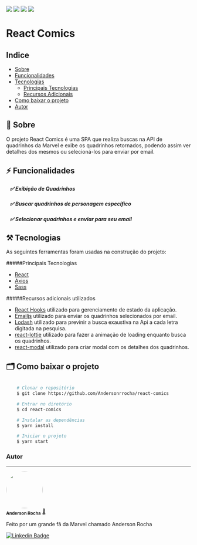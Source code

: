 <img src="https://img.shields.io/npm/v/react?label=React"/> <img src="https://img.shields.io/github/languages/code-size/Andersonrrocha/react-comics"/> <img src="https://img.shields.io/github/last-commit/Andersonrrocha/react-comics"/> <img src="https://img.shields.io/github/license/Andersonrrocha/react-comics"/>
# React Comics

## Indice

- [Sobre](#-sobre)
- [Funcionalidades](#-funcionalidades)
- [Tecnologias](#-tecnologias)
    - [Principais Tecnologias](#-principais-tecnologias)
    - [Recursos Adicionais](#-recursos-adicionais-utilizados)
- [Como baixar o projeto](#-como-baixar-o-projeto)
- [Autor](#-autor)


## 🔖 Sobre

O projeto <a src="https://andersonrrocha.github.io/react-comics/">React Comics</a> é uma SPA que realiza buscas na API de quadrinhos da Marvel e exibe os quadrinhos retornados, podendo assim ver detalhes dos mesmos ou selecioná-los para enviar por email.


## ⚡ Funcionalidades

##### &nbsp;&nbsp;&nbsp;✅ Exibição de Quadrinhos
##### &nbsp;&nbsp;&nbsp;✅ Buscar quadrinhos de personagem específico
##### &nbsp;&nbsp;&nbsp;✅ Selecionar quadrinhos e enviar para seu email

## ⚒️  Tecnologias

As seguintes ferramentas foram usadas na construção do projeto:

#####Principais Tecnologias
- [React](https://pt-br.reactjs.org/)
- [Axios](https://github.com/axios/axios) 
- [Sass](https://github.com/axios/axios) 



#####Recursos adicionais utilizados
- [React Hooks](https://pt-br.reactjs.org/docs/hooks-intro.html) utilizado para gerenciamento de estado da aplicação.
- [Emailjs](https://github.com/eleith/emailjs) utilizado para enviar os quadrinhos selecionados por email.
- [Lodash](https://lodash.com/) utilizado para previnir a busca exaustiva na Api a cada letra digitada na pesquisa.
- [react-lottie](https://github.com/chenqingspring/react-lottie) utilizado para fazer a animação de loading enquanto busca os quadrinhos.
- [react-modal](https://github.com/reactjs/react-modal) utilizado para criar modal com os detalhes dos quadrinhos.
## 🗂 Como baixar o projeto

```bash

    # Clonar o repositório
    $ git clone https://github.com/Andersonrrocha/react-comics

    # Entrar no diretório
    $ cd react-comics

    # Instalar as dependências
    $ yarn install

    # Iniciar o projeto
    $ yarn start
```




### Autor
---

<a href="https://github.com/Andersonrrocha">
 <img style="border-radius: 50%;" src="https://scontent.fpoa1-1.fna.fbcdn.net/v/t1.0-9/120135497_3284127605028580_4563795741532333965_o.jpg?_nc_cat=110&ccb=2&_nc_sid=09cbfe&_nc_ohc=d5zovM4_3eIAX8eV6y1&_nc_ht=scontent.fpoa1-1.fna&oh=0c7e83f7d02c6e2cd72b00c8ade72d09&oe=6044E532" width="100px;" alt=""/>
 <br />
 <sub><b>Anderson Rocha</b></sub></a> <a href="https://github.com/Andersonrrocha" title="Github">🚀</a>


Feito por um grande fã da Marvel chamado Anderson Rocha

[![Linkedin Badge](https://img.shields.io/badge/-Anderson-blue?style=flat-square&logo=Linkedin&logoColor=white&link=https://www.linkedin.com/in/anderson-rocha-852724127/)](https://www.linkedin.com/in/anderson-rocha-852724127/) 
